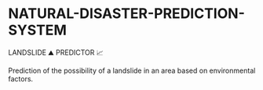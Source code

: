 # NATURAL-DISASTER-PREDICTION-SYSTEM
LANDSLIDE ⛰ PREDICTOR 📈

Prediction of the possibility of a landslide in an area based on environmental factors.

